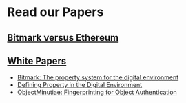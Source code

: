 # Read our Papers

## [Bitmark versus Ethereum](bitmark-eth-comparison.md)

## [White Papers](white-papers.md)

* [Bitmark\: The property system for the digital environment](white-papers.md#bitmark-the-property-system-for-the-digital-environment)
* [Defining Property in the Digital Environment](white-papers.md#defining-property-in-the-digital-environment)
* [ObjectMinutiae\: Fingerprinting for Object Authentication](white-papers.md#objectminutiae-fingerprinting-for-object-uthentication)
